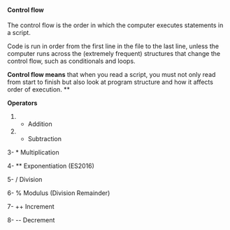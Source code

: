 #### Control flow

The control flow is the order in which the computer executes statements in a script.

Code is run in order from the first line in the file to the last line, unless the computer runs across the (extremely frequent) structures that change the control flow, such as conditionals and loops.

**Control flow means** that when you read a script, you must not only read from start to finish but also look at program structure and how it affects order of execution.
**



**Operators**
1. +	Addition

2. -	Subtraction
 
3- *	Multiplication

4- **	Exponentiation (ES2016)

5- /	Division

6- %	Modulus (Division Remainder)

7- ++	Increment

8- --	Decrement
